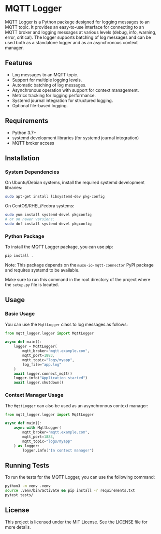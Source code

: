 # MQTT Logger

MQTT Logger is a Python package designed for logging messages to an MQTT topic. It provides an easy-to-use interface for connecting to an MQTT broker and logging messages at various levels (debug, info, warning, error, critical). The logger supports batching of log messages and can be used both as a standalone logger and as an asynchronous context manager.

## Features

- Log messages to an MQTT topic.
- Support for multiple logging levels.
- Automatic batching of log messages.
- Asynchronous operation with support for context management.
- Metrics tracking for logging performance.
- Systemd journal integration for structured logging.
- Optional file-based logging.

## Requirements

- Python 3.7+
- systemd development libraries (for systemd journal integration)
- MQTT broker access

## Installation

### System Dependencies

On Ubuntu/Debian systems, install the required systemd development libraries:

```bash
sudo apt-get install libsystemd-dev pkg-config
```

On CentOS/RHEL/Fedora systems:

```bash
sudo yum install systemd-devel pkgconfig
# or on newer versions:
sudo dnf install systemd-devel pkgconfig
```

### Python Package

To install the MQTT Logger package, you can use pip:

```bash
pip install .
```

Note: This package depends on the `muxu-io-mqtt-connector` PyPI package and requires systemd to be available.

Make sure to run this command in the root directory of the project where the `setup.py` file is located.

## Usage

### Basic Usage

You can use the `MqttLogger` class to log messages as follows:

```python
from mqtt_logger.logger import MqttLogger

async def main():
    logger = MqttLogger(
        mqtt_broker="mqtt.example.com",
        mqtt_port=1883,
        mqtt_topic="logs/myapp",
        log_file="app.log"
    )
    await logger.connect_mqtt()
    logger.info("Application started")
    await logger.shutdown()
```

### Context Manager Usage

The `MqttLogger` can also be used as an asynchronous context manager:

```python
from mqtt_logger.logger import MqttLogger

async def main():
    async with MqttLogger(
        mqtt_broker="mqtt.example.com",
        mqtt_port=1883,
        mqtt_topic="logs/myapp"
    ) as logger:
        logger.info("In context manager")
```

## Running Tests

To run the tests for the MQTT Logger, you can use the following command:

```bash
python3 -m venv .venv
source .venv/bin/activate && pip install -r requirements.txt
pytest tests/
```

## License

This project is licensed under the MIT License. See the LICENSE file for more details.

